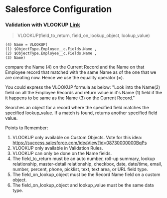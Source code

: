 # Salesforce Configuration

### Validation with VLOOKUP [Link](https://success.salesforce.com/answers?id=90630000000gyFzAAI)

> VLOOKUP(field_to_return, field_on_lookup_object, lookup_value)

```
(4) Name = VLOOKUP(
(1) $ObjectType.Employee__c.Fields.Name ,  
(2) $ObjectType.Employee__c.Fields.Name ,  
(3) Name)
``` 

compare the Name (4) on the Current Record and the Name on that Employee record that matched with the same Name as of the one that we are creating now. Hence we use the equality operator (=). 

You could express the VLOOKUP formula as below: "Look into the Name(2) field on all the Employee Records and return value in it's Name (1) field if the it happens to be same as the Name (3) on the Current Record." 

Searches an object for a record where the specified field matches the specified lookup_value. If a match is found, returns another specified field value.

Points to Remember:
1. VLOOKUP only available on Custom Objects. Vote for this idea: https://success.salesforce.com/ideaView?id=08730000000BqPs
2. VLOOKUP only available in Validation Rules.
3. VLOOKUP can only be done on the Name fields.
4. The field_to_return must be an auto number, roll-up summary, lookup relationship, master-detail relationship, checkbox, date, date/time, email, number, percent, phone, picklist, text, text area, or URL field type.
5. The field_on_lookup_object must be the Record Name field on a custom object.
6. The field_on_lookup_object and lookup_value must be the same data type.
